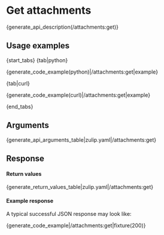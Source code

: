 # Get attachments

{generate_api_description(/attachments:get)}

## Usage examples

{start_tabs}
{tab|python}

{generate_code_example(python)|/attachments:get|example}

{tab|curl}

{generate_code_example(curl)|/attachments:get|example}

{end_tabs}

## Arguments

{generate_api_arguments_table|zulip.yaml|/attachments:get}

## Response

#### Return values

{generate_return_values_table|zulip.yaml|/attachments:get}

#### Example response

A typical successful JSON response may look like:

{generate_code_example|/attachments:get|fixture(200)}
